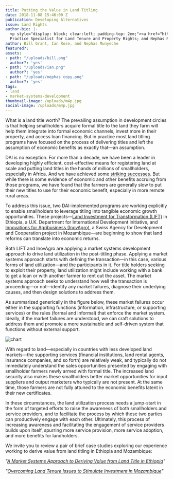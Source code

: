 ```yaml
---
title: Putting the Value in Land Titling
date: 2018-11-08 15:46:00 Z
publication: Developing Alternatives
issue: Land Rights
author-bio: |-
  <p style="display: block; clear:left; padding-top: 2em;"><a href="https://www.dai.com/who-we-are/our-team/bill-grant">Bill Grant</a> is DAI's Global Practice Leader for Market Systems Development; <a href="https://www.dai.com/who-we-are/our-team/ian-rose">Ian Rose</a> is a Senior Principal Global
  Practice Specialist for Land Tenure and Property Rights; and Nephas Munyeche is the Team Leader for InovAgro.</p>
author: Bill Grant, Ian Rose, and Nephas Munyeche
featured?: 
assets:
- path: "/uploads/bill.png"
  author?: 'yes'
- path: "/uploads/ian.png"
  author?: 'yes'
- path: "/uploads/nephas copy.png"
  author?: 'yes'
tags:
- land
- market-systems-development
thumbnail-image: /uploads/m4p.jpg
social-image: /uploads/m4p.jpg
---
```


What is a land title worth? The prevailing assumption in development circles is that helping smallholders acquire formal title to the land they farm will help them integrate into formal economic channels, invest more in their property, and access loan financing. But in practice most land titling programs have focused on the process of delivering titles and left the assumption of economic benefits as exactly that—an assumption. 




DAI is no exception. For more than a decade, we have been a leader in developing highly efficient, cost-effective means for registering land at scale and putting land titles in the hands of millions of smallholders, especially in Africa. And we have achieved some [striking successes](http://dai-global-developments.com/articles/delivering-large-scale-land-certification-programmes-lessons-from-rwanda/). But while there is some evidence of economic and other benefits accruing from those programs, we have found that the farmers are generally slow to put their new titles to use for their economic benefit, especially in more remote rural areas. 

To address this issue, two DAI-implemented programs are working explicitly to enable smallholders to leverage titling into tangible economic growth opportunities. These projects—[Land Investment for Transformation (LIFT)](https://www.dai.com/our-work/projects/ethiopia-land-investment-transformation-lift) in Ethiopia, a U.K. Department for International Development initiative, and [Innovations for Agribusiness (InovAgro)](https://www.dai.com/our-work/projects/mozambique-innovation-agribusiness-inovagro), a Swiss Agency for Development and Cooperation project in Mozambique—are beginning to show that land reforms can translate into economic returns.  

Both LIFT and InovAgro are applying a market systems development approach to drive land utilization in the post-titling phase. Applying a market systems approach starts with defining the transaction—in this case, various forms of land utilization—and the participants in it. For title holders seeking to exploit their property, land utilization might include working with a bank to get a loan or with another farmer to rent out the asset. The market systems approach seeks to understand how well the transaction is proceeding—or not—identify any market failures, diagnose their underlying causes, and then design solutions to address them. 

As summarized generically in the figure below, these market failures occur either in the supporting functions (information, infrastructure, or supporting services) or the rules (formal and informal) that enforce the market system. Ideally, if the market failures are understood, we can craft solutions to address them and promote a more sustainable and self-driven system that functions without external support.  

![chart](/uploads/m4p.jpg) 

With regard to land—especially in countries with less developed land markets—the supporting services (financial institutions, land rental agents, insurance companies, and so forth) are relatively weak, and typically do not immediately understand the sales opportunities presented by engaging with smallholder farmers newly armed with formal title. The increased land security also makes these smallholders better market opportunities for input suppliers and output marketers who typically are not present. At the same time, those farmers are not fully attuned to the economic benefits latent in their new certificates. 

In these circumstances, the land utilization process needs a jump-start in the form of targeted efforts to raise the awareness of both smallholders and service providers, and to facilitate the process by which these two parties can productively engage with each other. Ultimately, this process of increasing awareness and facilitating the engagement of service providers builds upon itself, spurring more service provision, more service adoption, and more benefits for landholders.

We invite you to review a pair of brief case studies exploring our experience working to derive value from land titling in Ethiopia and Mozambique:

*"[A Market Systems Approach to Deriving Value from Land Title in Ethiopia](/articles/case-study-a-market-systems-approach-to-deriving-value-from-land-certificates-in-ethiopia)"*
	
*"[Overcoming Land Tenure Issues to Stimulate Investment in Mozambique](/articles/case-study-overcoming-land-tenure-issues-in-mozambique)"*
